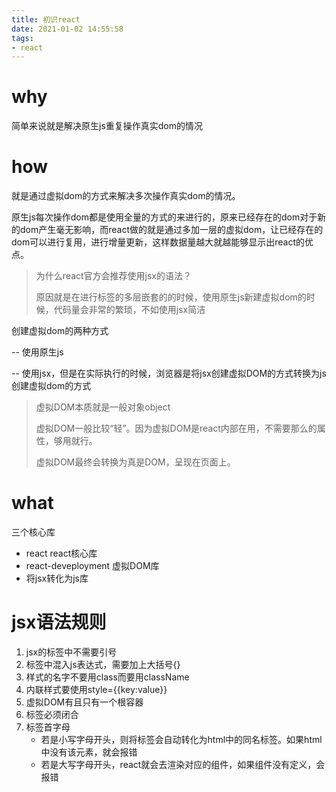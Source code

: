 ```yaml
---
title: 初识react
date: 2021-01-02 14:55:58
tags:
- react
---
```


# why

简单来说就是解决原生js重复操作真实dom的情况

# how

就是通过虚拟dom的方式来解决多次操作真实dom的情况。

原生js每次操作dom都是使用全量的方式的来进行的，原来已经存在的dom对于新的dom产生毫无影响，而react做的就是通过多加一层的虚拟dom，让已经存在的dom可以进行复用，进行增量更新，这样数据量越大就越能够显示出react的优点。

> 为什么react官方会推荐使用jsx的语法？
>
> 原因就是在进行标签的多层嵌套的的时候，使用原生js新建虚拟dom的时候，代码量会非常的繁琐，不如使用jsx简洁

创建虚拟dom的两种方式

-- 使用原生js

-- 使用jsx，但是在实际执行的时候，浏览器是将jsx创建虚拟DOM的方式转换为js创建虚拟dom的方式

>虚拟DOM本质就是一般对象object
>
>虚拟DOM一般比较“轻”。因为虚拟DOM是react内部在用，不需要那么的属性，够用就行。
>
>虚拟DOM最终会转换为真是DOM，呈现在页面上。

# what

三个核心库

- react  react核心库
- react-deveployment   虚拟DOM库
- 将jsx转化为js库

# jsx语法规则

1. jsx的标签中不需要引号
2. 标签中混入js表达式，需要加上大括号{}
3. 样式的名字不要用class而要用className
4. 内联样式要使用style={{key:value}}
5. 虚拟DOM有且只有一个根容器
6. 标签必须闭合
7. 标签首字母
   - 若是小写字母开头，则将标签会自动转化为html中的同名标签。如果html中没有该元素，就会报错
   - 若是大写字母开头，react就会去渲染对应的组件，如果组件没有定义，会报错
